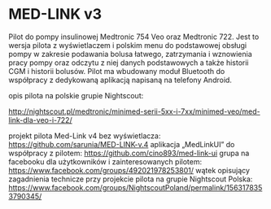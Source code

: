 # MED-LINK v3
Pilot do pompy insulinowej Medtronic 754 Veo oraz Medtronic 722.
Jest to wersja pilota z wyświetlaczem i polskim menu do podstawowej obsługi pompy w zakresie podawania bolusa łatwego, zatrzymania i wznowienia pracy pompy oraz odczytu z niej danych podstawowych a także historii CGM i historii bolusów. Pilot ma wbudowany moduł Bluetooth do współpracy z dedykowaną aplikacją napisaną na telefony Android.

opis pilota na polskie grupie Nightscout:

http://nightscout.pl/medtronic/minimed-serii-5xx-i-7xx/minimed-veo/med-link-dla-veo-i-722/

projekt pilota Med-Link v4 bez wyświetlacza:
https://github.com/sarunia/MED-LINK-v.4
aplikacja „MedLinkUI” do współpracy z pilotem:
https://github.com/cino893/med-link-ui
grupa na facebooku dla użytkowników i zainteresowanych pilotem:
https://www.facebook.com/groups/492021978253801/
wątek opisujący zagadnienia technicze przy projekcie pilota na grupie Nightscout Polska:
https://www.facebook.com/groups/NightscoutPoland/permalink/1563178353790345/
